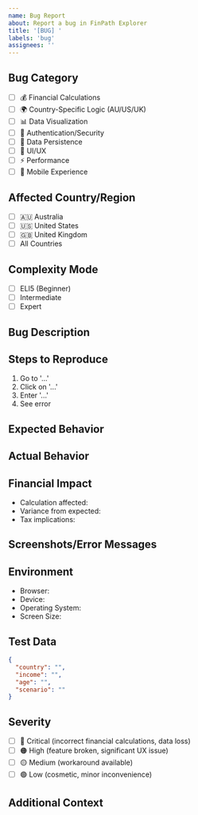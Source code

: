 ```yaml
---
name: Bug Report
about: Report a bug in FinPath Explorer
title: '[BUG] '
labels: 'bug'
assignees: ''
---
```


## Bug Category
<!-- Select the primary area affected -->
- [ ] 💰 Financial Calculations
- [ ] 🌍 Country-Specific Logic (AU/US/UK)
- [ ] 📊 Data Visualization
- [ ] 🔐 Authentication/Security
- [ ] 💾 Data Persistence
- [ ] 🎨 UI/UX
- [ ] ⚡ Performance
- [ ] 📱 Mobile Experience

## Affected Country/Region
- [ ] 🇦🇺 Australia
- [ ] 🇺🇸 United States
- [ ] 🇬🇧 United Kingdom
- [ ] All Countries

## Complexity Mode
<!-- Which mode were you in when the bug occurred? -->
- [ ] ELI5 (Beginner)
- [ ] Intermediate
- [ ] Expert

## Bug Description
<!-- A clear and concise description of the bug -->

## Steps to Reproduce
1. Go to '...'
2. Click on '...'
3. Enter '...'
4. See error

## Expected Behavior
<!-- What should happen -->

## Actual Behavior
<!-- What actually happens -->

## Financial Impact
<!-- If this affects calculations, describe the impact -->
- Calculation affected: 
- Variance from expected: 
- Tax implications: 

## Screenshots/Error Messages
<!-- If applicable, add screenshots or error messages -->

## Environment
- Browser: 
- Device: 
- Operating System: 
- Screen Size: 

## Test Data
<!-- If the bug involves specific financial scenarios -->
```json
{
  "country": "",
  "income": "",
  "age": "",
  "scenario": ""
}
```

## Severity
- [ ] 🔴 Critical (incorrect financial calculations, data loss)
- [ ] 🟠 High (feature broken, significant UX issue)
- [ ] 🟡 Medium (workaround available)
- [ ] 🟢 Low (cosmetic, minor inconvenience)

## Additional Context
<!-- Add any other context about the problem -->